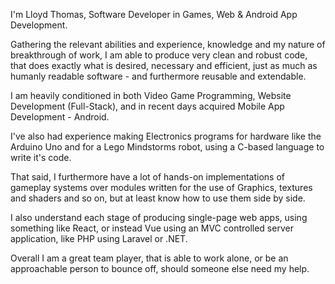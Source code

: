 I'm Lloyd Thomas, Software Developer in Games, Web & Android App Development.

Gathering the relevant abilities and experience, knowledge and my nature of breakthrough of work, I am able to produce very clean and robust code, that does exactly what is desired, necessary and efficient, just as much as humanly readable software - and furthermore reusable and extendable.

I am heavily conditioned in both Video Game Programming, Website Development (Full-Stack), and in recent days acquired Mobile App Development - Android. 

I've also had experience making Electronics programs for hardware like the Arduino Uno and for a Lego Mindstorms robot, using a C-based language to write it's code.

That said, I furthermore have a lot of hands-on implementations of gameplay systems over modules written for the use of Graphics, textures and shaders and so on, but at least know how to use them side by side.

I also understand each stage of producing single-page web apps, using something like React, or instead Vue using an MVC controlled server application, like PHP using Laravel or .NET. 

Overall I am a great team player, that is able to work alone, or be an approachable person to bounce off, should someone else need my help.
